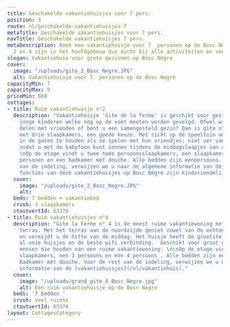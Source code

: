 ```yaml
---
title: Geschakelde vakantiehuisjes voor 7 pers.
position: 3
route: nl/geschakelde-vakantiehuisjes-7
metaTitle: Geschakelde vakantiehuisjes voor 7 pers.
navTitle: Geschakelde vakantiehuisjes 7 pers.
metaDescription: Boek een vakantiehuisje voor 7  personen op de Bosc Negre. Huisje
  2 en 4 zijn in het hoofdgebouw dus dicht bij alle activiteiten en voorzieningen.
slogan: Vakantiehuis voor grote gezinnen op Bosc Nègre
cover:
  image: "/uploads/gite_2_Bosc_Negre.JPG"
  alt: Vakantiehuisje voor 7  personen op de Bosc Negre
capacityMin: 7
capacityMax: 9
priceMin: 660
cottages:
- title: Ruim vakantiehuisje n°2
  description: "Vakantiehuisje 'Gite de la ferme' is geschikt voor gezinnen met meerdere
    jonge kinderen welke nog op de voet moeten worden gevolgd. Ofwel wilt u het huisje
    delen met vrienden of bent u een samengesteld gezin? Dan is gite n°2, de enige
    met drie slaapkamers, een goede keuze. Met zicht op de speeltuin om de kinderen
    in de gaten te houden als ze spelen met hun vriendjes; niet ver van het zwembad
    zodat u met de babyfoon kunt zonnen tijdens de middagslaapjes van de kleinste.
    \nOp de etage vindt u twee twee persoonsslaapkamers, een slaapkamer voor drie
    personen en een badkamer met douche. Alle bedden zijn eenpersoons. Voor de rest
    van de indeling, verwijzen we u naar de algemene informatie van de [vakantiehuisjes](/nl/vakantiehuis).\n\nAlle
    functies van deze vakantiehuisjes op Bosc Nègre zijn kindvriendelijk.\n"
  cover:
    image: "/uploads/gite_2_Bosc_Negre.JPG"
    alt: 
  beds: 7 bedden + vakantiebed
  crush: 3 slaapkamers
  ctoutvertId: 63370
- title: Ruim vakantiehuisjes n°4
  description: "Gite la Ferme n° 4 is de meest ruime vakantiewoning met een groot
    terras. Met het terras aan de noordzijde geniet zowel van de ochtend- als de avondzon
    en vermijdt u de hitte van de middag. Het huisje heeft de grootste living van
    al onze huisjes en de beste wifi verbinding.  Geschikt voor groot gezin of voor
    mensen die houden van een ruime vakantiewoning. \n\nOp de etage vindt u twee ruime
    slaapkamers, een 3 persoons en een 4 persoons . Alle bedden zijn eenpersoons.
    Badkamer met douche. Voor de rest van de indeling, verwijzen we u naar de algemene
    informatie van de [vakantiehuisjes](/nl/vakantiehuis)."
  cover:
    image: "/uploads/grand_gite_4_Bosc_Negre.jpg"
    alt: Een ruim vakantiehuisje op de Bosc Negre
  beds: '7 bedden '
  crush: Veel ruimte
  ctoutvertId: 63376
layout: CottagesCategory
---
```


